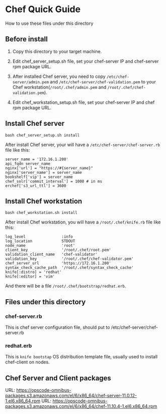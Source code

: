 # Chef Quick Guide

How to use these files under this directory

## Before install

1. Copy this directory to your target machine.

2. Edit chef_server_setup.sh file, set your chef-server IP and chef-server rpm package URL.

3. After installed Chef server, you need to copy `/etc/chef-server/admin.pem` and `/etc/chef-server/chef-validation.pem` to your Chef workstation(`/root/.chef/admin.pem` and `/root/.chef/chef-validation.pem`).

4. Edit chef_workstation_setup.sh file, set your chef-server IP and chef rpm package URL.

## Install Chef server

    bash chef_server_setup.sh install

After install Chef server, your will have a `/etc/chef-server/chef-server.rb` file like this:

    server_name = '172.16.1.200'
    api_fqdn server_name
    nginx['url'] = "https://#{server_name}"
    nginx['server_name'] = server_name
    bookshelf['vip'] = server_name
    chef_solr['commit_interval'] = 1000 # in ms
    erchef['s3_url_ttl'] = 3600

## Install Chef workstation

    bash chef_workstation.sh install

After install Chef workstation, you will have a `/root/.chef/knife.rb` file like this:

    log_level                :info
    log_location             STDOUT
    node_name                'root'
    client_key               '/root/.chef/root.pem'
    validation_client_name   'chef-validator'
    validation_key           '/root/.chef/chef-validator.pem'
    chef_server_url          'https://172.16.1.200'
    syntax_check_cache_path  '/root/.chef/syntax_check_cache'
    knife[:distro] = 'redhat'
    knife[:editor] = 'vim'

And there will be a file `/root/.chef/bootstrap/redhat.erb`.

## Files under this directory

### chef-server.rb

This is chef server configuration file, should put to /etc/chef-server/chef-server.rb

### redhat.erb

This is `knife bootstap` OS distribution template file, usually used to install chef-client on nodes.

## Chef Server and Client packages

URL: https://opscode-omnibus-packages.s3.amazonaws.com/el/6/x86_64/chef-server-11.0.12-1.el6.x86_64.rpm
URL: https://opscode-omnibus-packages.s3.amazonaws.com/el/6/x86_64/chef-11.10.4-1.el6.x86_64.rpm
